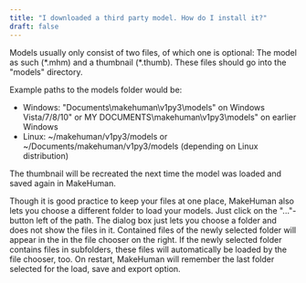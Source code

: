 ```yaml
---
title: "I downloaded a third party model. How do I install it?"
draft: false
---
```


Models usually only consist of two files, of which one is optional: The model as such (\*.mhm) and a thumbnail (\*.thumb). These files should go into the "models" directory. 

Example paths to the models folder would be:

* Windows: "Documents\makehuman\v1py3\models" on Windows Vista/7/8/10" or MY DOCUMENTS\makehuman\v1py3\models" on earlier Windows
* Linux: \~/makehuman/v1py3/models or \~/Documents/makehuman/v1py3/models (depending on Linux distribution)

The thumbnail will be recreated the next time the model was loaded and saved again in MakeHuman.

Though it is good practice to keep your files at one place, MakeHuman also lets you choose a different folder to load your models. Just click on the "..."-button left of the path. The dialog box just lets you choose a folder and does not show the files in it. Contained files of the newly selected folder will appear in the in the file chooser on the right. If the newly selected folder contains files in subfolders, these files will automatically be loaded by the file chooser, too. On restart, MakeHuman will remember the last folder selected for the load, save and export option.